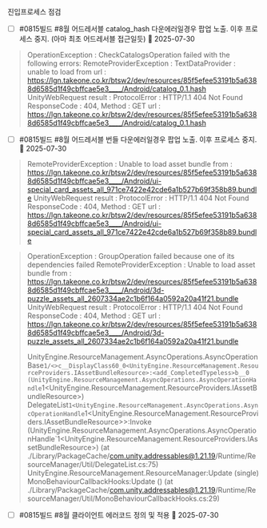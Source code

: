 
진입프로세스 점검

- [ ] #0815빌드   #8월  어드레서블 catalog_hash 다운에러일경우 팝업 노출. 이후 프로세스 중지.  (아마 최초 어드레서블 접근일듯)   📅 2025-07-30

> 
> OperationException : CheckCatalogsOperation failed with the following errors: 
> RemoteProviderException : TextDataProvider : unable to load from url : https://lgn.takeone.co.kr/btsw2/dev/resources/85f5efee53191b5a6388d6585d1f49cbffcae5e3____/Android/catalog_0.1.hash
> UnityWebRequest result : ProtocolError : HTTP/1.1 404 Not Found
> ResponseCode : 404, Method : GET
> url : https://lgn.takeone.co.kr/btsw2/dev/resources/85f5efee53191b5a6388d6585d1f49cbffcae5e3____/Android/catalog_0.1.hash
> 



- [ ] #0815빌드   #8월  어드레서블 번들 다운에러일경우 팝업 노출. 이후 프로세스 중지.   📅 2025-07-30

> 
> RemoteProviderException : Unable to load asset bundle from : https://lgn.takeone.co.kr/btsw2/dev/resources/85f5efee53191b5a6388d6585d1f49cbffcae5e3____/Android/ui-special_card_assets_all_971ce7422e42cde6a1b527b69f358b89.bundle
> UnityWebRequest result : ProtocolError : HTTP/1.1 404 Not Found
> ResponseCode : 404, Method : GET
> url : https://lgn.takeone.co.kr/btsw2/dev/resources/85f5efee53191b5a6388d6585d1f49cbffcae5e3____/Android/ui-special_card_assets_all_971ce7422e42cde6a1b527b69f358b89.bundle
> 
> 

> 
> OperationException : GroupOperation failed because one of its dependencies failed
> RemoteProviderException : Unable to load asset bundle from : https://lgn.takeone.co.kr/btsw2/dev/resources/85f5efee53191b5a6388d6585d1f49cbffcae5e3____/Android/3d-puzzle_assets_all_2607334ae2c1b6f164a0592a20a41f21.bundle
> UnityWebRequest result : ProtocolError : HTTP/1.1 404 Not Found
> ResponseCode : 404, Method : GET
> url : https://lgn.takeone.co.kr/btsw2/dev/resources/85f5efee53191b5a6388d6585d1f49cbffcae5e3____/Android/3d-puzzle_assets_all_2607334ae2c1b6f164a0592a20a41f21.bundle
> 
> 
> UnityEngine.ResourceManagement.AsyncOperations.AsyncOperationBase`1/<>c__DisplayClass60_0<UnityEngine.ResourceManagement.ResourceProviders.IAssetBundleResource>:<add_CompletedTypeless>b__0 (UnityEngine.ResourceManagement.AsyncOperations.AsyncOperationHandle`1<UnityEngine.ResourceManagement.ResourceProviders.IAssetBundleResource>)
> DelegateList`1<UnityEngine.ResourceManagement.AsyncOperations.AsyncOperationHandle`1<UnityEngine.ResourceManagement.ResourceProviders.IAssetBundleResource>>:Invoke (UnityEngine.ResourceManagement.AsyncOperations.AsyncOperationHandle`1<UnityEngine.ResourceManagement.ResourceProviders.IAssetBundleResource>) (at ./Library/PackageCache/com.unity.addressables@1.21.19/Runtime/ResourceManager/Util/DelegateList.cs:75)
> UnityEngine.ResourceManagement.ResourceManager:Update (single)
> MonoBehaviourCallbackHooks:Update () (at ./Library/PackageCache/com.unity.addressables@1.21.19/Runtime/ResourceManager/Util/MonoBehaviourCallbackHooks.cs:29)




- [ ] #0815빌드   #8월  클라이언트 에러코드 정의 및 적용   📅 2025-07-30
